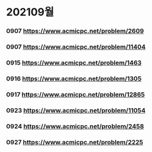# 202109월

### 0907 https://www.acmicpc.net/problem/2609
### 0907 https://www.acmicpc.net/problem/11404

### 0915 https://www.acmicpc.net/problem/1463
### 0916 https://www.acmicpc.net/problem/1305
### 0917 https://www.acmicpc.net/problem/12865
### 0923 https://www.acmicpc.net/problem/11054
### 0924 https://www.acmicpc.net/problem/2458
### 0927 https://www.acmicpc.net/problem/2225
